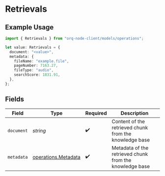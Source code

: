 # Retrievals

## Example Usage

```typescript
import { Retrievals } from "orq-node-client/models/operations";

let value: Retrievals = {
  document: "<value>",
  metadata: {
    fileName: "example.file",
    pageNumber: 7163.27,
    fileType: "audio",
    searchScore: 1831.91,
  },
};
```

## Fields

| Field                                                      | Type                                                       | Required                                                   | Description                                                |
| ---------------------------------------------------------- | ---------------------------------------------------------- | ---------------------------------------------------------- | ---------------------------------------------------------- |
| `document`                                                 | *string*                                                   | :heavy_check_mark:                                         | Content of the retrieved chunk from the knowledge base     |
| `metadata`                                                 | [operations.Metadata](../../models/operations/metadata.md) | :heavy_check_mark:                                         | Metadata of the retrieved chunk from the knowledge base    |